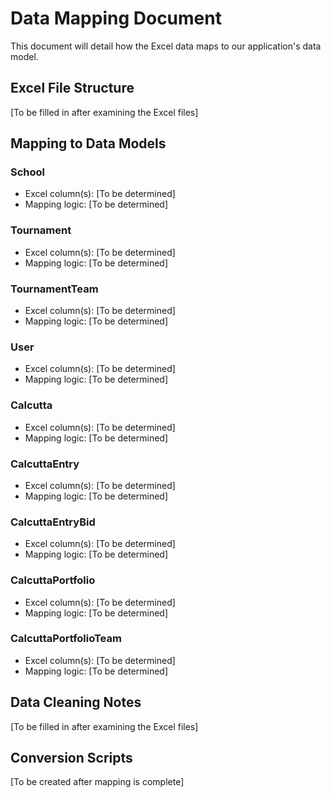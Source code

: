 # Data Mapping Document

This document will detail how the Excel data maps to our application's data model.

## Excel File Structure

[To be filled in after examining the Excel files]

## Mapping to Data Models

### School
- Excel column(s): [To be determined]
- Mapping logic: [To be determined]

### Tournament
- Excel column(s): [To be determined]
- Mapping logic: [To be determined]

### TournamentTeam
- Excel column(s): [To be determined]
- Mapping logic: [To be determined]

### User
- Excel column(s): [To be determined]
- Mapping logic: [To be determined]

### Calcutta
- Excel column(s): [To be determined]
- Mapping logic: [To be determined]

### CalcuttaEntry
- Excel column(s): [To be determined]
- Mapping logic: [To be determined]

### CalcuttaEntryBid
- Excel column(s): [To be determined]
- Mapping logic: [To be determined]

### CalcuttaPortfolio
- Excel column(s): [To be determined]
- Mapping logic: [To be determined]

### CalcuttaPortfolioTeam
- Excel column(s): [To be determined]
- Mapping logic: [To be determined]

## Data Cleaning Notes

[To be filled in after examining the Excel files]

## Conversion Scripts

[To be created after mapping is complete] 